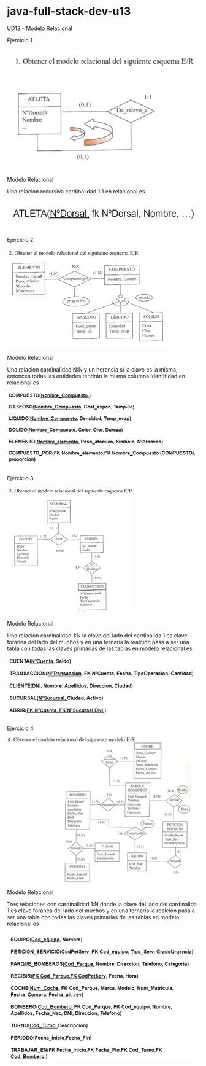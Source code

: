 # java-full-stack-dev-u13

UD13 - Modelo Relacional

Ejercicio 1

![image](https://github.com/JagaScripts/java-full-stack-dev-u13/blob/master/ejercicio1ER.jpg)

Modelo Relacional

Una relacion recursiva cardinalidad 1:1 en relacional es

![image](https://github.com/JagaScripts/java-full-stack-dev-u13/blob/master/ejercicio1MR.jpg)

Ejercicio 2

![image](https://github.com/JagaScripts/java-full-stack-dev-u13/blob/master/ejercicio2ER.jpg)

Modelo Relacional

Una relacion cardinalidad N:N y un herencia si la clave es la misma, entonces todas las entidades tendrán la misma columna
idantifidad en relacional es 

![image](https://github.com/JagaScripts/java-full-stack-dev-u13/blob/master/ejercicio2MR.jpg)

Ejercicio 3

![image](https://github.com/JagaScripts/java-full-stack-dev-u13/blob/master/ejercicio3ER.jpg)

Modelo Relacional

Una relacion cardinalidad 1:N la clave del lado del cardinalida 1 es clave foranea del lado del muchos y en una ternaria la realción pasa a ser una tabla con todas las claves primarias de las tablas en modelo relacional es 

![image](https://github.com/JagaScripts/java-full-stack-dev-u13/blob/master/ejercicio3MR.jpg)

Ejercicio 4

![image](https://github.com/JagaScripts/java-full-stack-dev-u13/blob/master/ejercicio4ER.jpg)

Modelo Relacional

Tres relaciones con cardinalidad 1:N donde la clave del lado del cardinalida 1 es clave foranea del lado del muchos y en una ternaria la realción pasa a ser una tabla con todas las claves primarias de las tablas en modelo relacional es 

![image](https://github.com/JagaScripts/java-full-stack-dev-u13/blob/master/ejercicio4MR.jpg)

